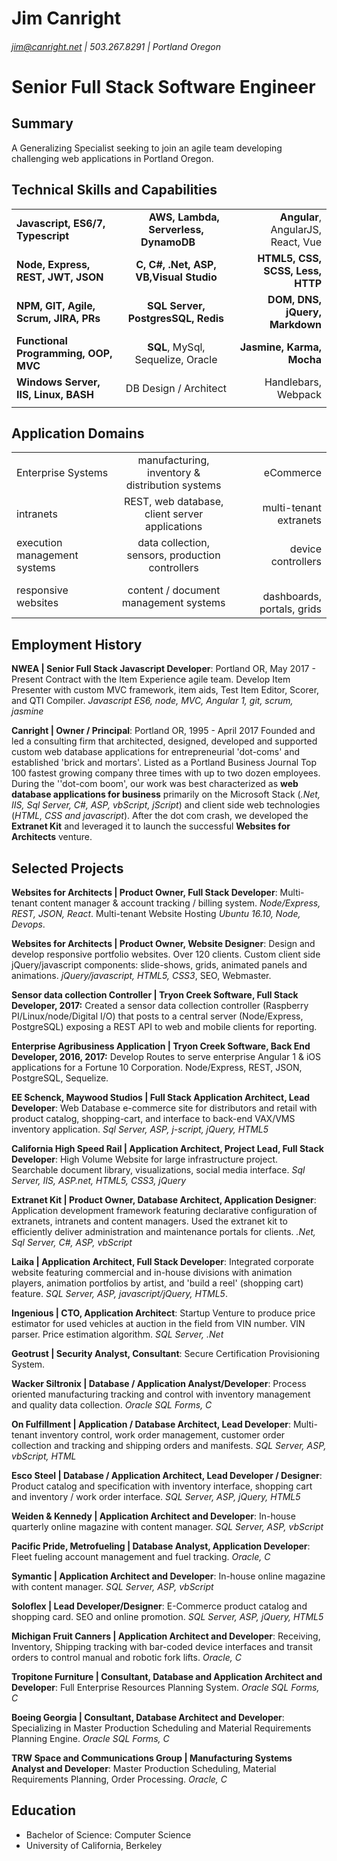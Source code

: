 # Jim Canright

###### jim@canright.net | 503.267.8291 | Portland Oregon

# Senior Full Stack Software Engineer

## Summary

A Generalizing Specialist seeking to join an agile team developing challenging web applications in Portland Oregon.

## Technical Skills and Capabilities

|  |  | |
| :--- | :---: | ---: |
| **Javascript, ES6/7, Typescript** | &nbsp; &nbsp; &nbsp; **AWS, Lambda, Serverless, DynamoDB** &nbsp; &nbsp; &nbsp; |  **Angular**, AngularJS, React, Vue  |
| **Node, Express, REST, JWT, JSON** | **C, C#, .Net, ASP, VB,Visual Studio** | **HTML5, CSS, SCSS, Less, HTTP** |
| **NPM, GIT, Agile, Scrum, JIRA, PRs** | **SQL Server, PostgresSQL, Redis** | **DOM, DNS, jQuery, Markdown** |
| **Functional Programming, OOP, MVC** | **SQL**, MySql, Sequelize, Oracle | **Jasmine, Karma, Mocha** |
| **Windows Server, IIS, Linux, BASH** | DB Design / Architect | Handlebars, Webpack |
|  |  |  |

## Application Domains

|  |  | |
| :--- | :---: | ---: |
| Enterprise Systems  | manufacturing, inventory & distribution systems | eCommerce |
| intranets  | REST, web database, client server applications | multi-tenant extranets |
| execution management systems &nbsp; &nbsp; &nbsp; &nbsp; &nbsp; &nbsp; &nbsp; | data collection, sensors, production controllers  | device controllers |
| responsive websites | content / document management systems | &nbsp; &nbsp; &nbsp; &nbsp; &nbsp; &nbsp; &nbsp; dashboards, portals, grids |

## Employment History

**NWEA | Senior Full Stack Javascript Developer**: Portland OR, May 2017 - Present
Contract with the Item Experience agile team. Develop Item Presenter with custom MVC framework, item aids, Test Item Editor, Scorer, and QTI Compiler.   *Javascript ES6, node, MVC, Angular 1, git, scrum, jasmine*

**Canright | Owner / Principal**: Portland OR, 1995 - April 2017
Founded and led a consulting firm that architected, designed, developed and supported custom web database applications for entrepreneurial 'dot-coms' and established 'brick and mortars'.  Listed as a Portland Business Journal Top 100 fastest growing company three times with up to two dozen employees.  During the ''dot-com boom', our work was best characterized as **web database applications for business** primarily on the Microsoft Stack (*.Net, IIS, Sql Server, C#, ASP, vbScript, jScript*) and client side web technologies (*HTML, CSS and javascript*).  After the dot com crash, we developed  the **Extranet Kit** and leveraged it to launch the successful **Websites for Architects** venture.

## Selected Projects

**Websites for Architects | Product Owner, Full Stack Developer**: Multi-tenant content manager & account tracking / billing system. *Node/Express, REST, JSON, React*.  Multi-tenant Website Hosting *Ubuntu 16.10, Node, Devops*.

**Websites for Architects | Product Owner, Website Designer**: Design and develop responsive portfolio websites.  Over 120 clients.  Custom client side jQuery/javascript components: slide-shows, grids, animated panels and animations.  *jQuery/javascript, HTML5, CSS3*, SEO, Webmaster.

**Sensor data collection Controller | Tryon Creek Software, Full Stack Developer, 2017:**  Created a sensor data collection controller (Raspberry PI/Linux/node/Digital I/O) that posts to a central server (Node/Express, PostgreSQL) exposing a REST API to web and mobile clients for reporting.

**Enterprise Agribusiness Application | Tryon Creek Software, Back End Developer, 2016, 2017:**  Develop Routes to serve enterprise Angular 1 & iOS applications for a Fortune 10 Corporation. Node/Express, REST, JSON, PostgreSQL, Sequelize.

**EE Schenck, Maywood Studios | Full Stack Application Architect, Lead Developer**: Web Database e-commerce site for distributors and retail with product catalog, shopping-cart, and interface to back-end VAX/VMS inventory application. *Sql Server, ASP, j-script, jQuery, HTML5*

**California High Speed Rail | Application Architect, Project Lead, Full Stack Developer**: High Volume Website for large infrastructure project.  Searchable document library, visualizations, social media interface. *Sql Server, IIS, ASP.net, HTML5, CSS3, jQuery*

**Extranet Kit | Product Owner, Database Architect, Application Designer**: Application development framework featuring declarative configuration of extranets, intranets and content managers.  Used the extranet kit to efficiently deliver administration and maintenance portals for clients. *.Net, Sql Server, C#, ASP, vbScript*

**Laika | Application Architect, Full Stack Developer**: Integrated corporate website featuring commercial and in-house divisions with animation players, animation portfolios by artist, and 'build a reel' (shopping cart) feature.  *SQL Server, ASP, javascript/jQuery, HTML5*.

**Ingenious | CTO, Application Architect**: Startup Venture to produce price estimator for used vehicles at auction in the field from VIN number.  VIN parser.  Price estimation algorithm.  *SQL Server, .Net*

**Geotrust | Security Analyst, Consultant**: Secure Certification Provisioning System.

**Wacker Siltronix | Database / Application Analyst/Developer**: Process oriented manufacturing tracking and control with inventory management and quality data collection.  *Oracle SQL Forms, C*

**On Fulfillment | Application / Database Architect, Lead Developer**: Multi-tenant inventory control, work order management, customer order collection and tracking and shipping orders and manifests.  *SQL Server, ASP, vbScript, HTML*

**Esco Steel | Database / Application Architect, Lead Developer / Designer**: Product catalog and specification with inventory interface, shopping cart and inventory / work order interface. *SQL Server, ASP, jQuery, HTML5*

**Weiden & Kennedy | Application Architect and Developer**: In-house quarterly online magazine with content manager. *SQL Server, ASP, vbScript*

**Pacific Pride, Metrofueling | Database Analyst, Application Developer**: Fleet fueling account management and fuel tracking.  *Oracle, C*

**Symantic | Application Architect and Developer**: In-house online magazine with content manager. *SQL Server, ASP, vbScript*

**Soloflex | Lead Developer/Designer**: E-Commerce product catalog and shopping card.  SEO and online promotion. *SQL Server, ASP, jQuery, HTML5*

**Michigan Fruit Canners | Application Architect and Developer**: Receiving, Inventory, Shipping tracking with bar-coded device interfaces and transit orders to control manual and robotic fork lifts. *Oracle, C*

**Tropitone Furniture | Consultant, Database and Application Architect and Developer**: Full Enterprise Resources Planning System. *Oracle SQL Forms, C*

**Boeing Georgia | Consultant, Database Architect and Developer**: Specializing in Master Production Scheduling and Material Requirements Planning Engine. *Oracle SQL Forms, C*

**TRW Space and Communications Group | Manufacturing Systems Analyst and Developer**: Master Production Scheduling, Material Requirements Planning, Order Processing. *Oracle, C*

## Education

- Bachelor of Science: Computer Science
- University of California, Berkeley
